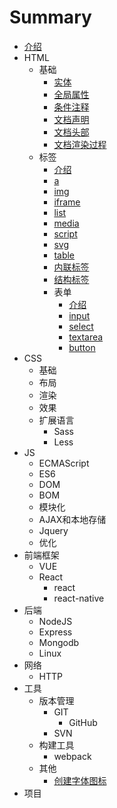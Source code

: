 # Summary

* [介绍](README.md)
* HTML
  * 基础
    * [实体](/HTML/base/base_entity.md)
    * [全局属性](/HTML/base/base_attr.md)
    * [条件注释](/HTML/base/base_comment.md)
    * [文档声明](/HTML/base/base_doctype.md)
    * [文档头部](/HTML/base/base_head.md)
    * [文档渲染过程](/HTML/base/base_render.md)
  * 标签
    * [介绍](/HTML/label/main.md)
    * [a](/HTML/label/label_a.md)
    * [img](/HTML/label/label_img.md)
    * [iframe](/HTML/label/label_iframe.md)
    * [list](/HTML/label/label_list.md)
    * [media](/HTML/label/label_media.md)
    * [script](/HTML/label/label_script.md)
    * [svg](/HTML/label/label_svg.md)
    * [table](/HTML/label/label_table.md)
    * [内联标签](/HTML/label/label_inline.md)
    * [结构标签](/HTML/label/label_structure.md)
    * 表单
      * [介绍](/HTML/label/form/main.md)
      * [input](/HTML/label/form/form_input.md)
      * [select](/HTML/label/form/form_select.md)
      * [textarea](/HTML/label/form/form_textarea.md)
      * [button](/HTML/label/form/form_button.md)
* CSS
  * 基础
  * 布局
  * 渲染
  * 效果
  * 扩展语言
    * Sass
    * Less
* JS
  * ECMAScript
  * ES6
  * DOM
  * BOM
  * 模块化
  * AJAX和本地存储
  * Jquery
  * 优化
* 前端框架
  * VUE
  * React
    * react
    * react-native
* 后端
  * NodeJS
  * Express
  * Mongodb
  * Linux
* 网络
  * HTTP
* 工具
  * 版本管理
    * GIT
      * GitHub
    * SVN
  * 构建工具
    * webpack
  * 其他
    * [创建字体图标](/tools/others/tools_font_img.md)
* 项目



